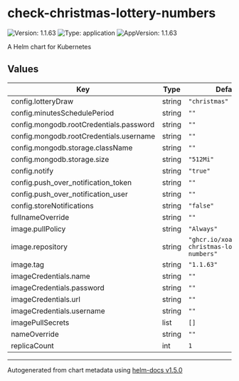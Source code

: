 # check-christmas-lottery-numbers

![Version: 1.1.63](https://img.shields.io/badge/Version-1.1.63-informational?style=flat-square) ![Type: application](https://img.shields.io/badge/Type-application-informational?style=flat-square) ![AppVersion: 1.1.63](https://img.shields.io/badge/AppVersion-1.1.63-informational?style=flat-square)

A Helm chart for Kubernetes

## Values

| Key | Type | Default | Description |
|-----|------|---------|-------------|
| config.lotteryDraw | string | `"christmas"` |  |
| config.minutesSchedulePeriod | string | `""` |  |
| config.mongodb.rootCredentials.password | string | `""` |  |
| config.mongodb.rootCredentials.username | string | `""` |  |
| config.mongodb.storage.className | string | `""` |  |
| config.mongodb.storage.size | string | `"512Mi"` |  |
| config.notify | string | `"true"` |  |
| config.push_over_notification_token | string | `""` |  |
| config.push_over_notification_user | string | `""` |  |
| config.storeNotifications | string | `"false"` |  |
| fullnameOverride | string | `""` |  |
| image.pullPolicy | string | `"Always"` |  |
| image.repository | string | `"ghcr.io/xoanmm/check-christmas-lottery-numbers"` |  |
| image.tag | string | `"1.1.63"` |  |
| imageCredentials.name | string | `""` |  |
| imageCredentials.password | string | `""` |  |
| imageCredentials.url | string | `""` |  |
| imageCredentials.username | string | `""` |  |
| imagePullSecrets | list | `[]` |  |
| nameOverride | string | `""` |  |
| replicaCount | int | `1` |  |

----------------------------------------------
Autogenerated from chart metadata using [helm-docs v1.5.0](https://github.com/norwoodj/helm-docs/releases/v1.5.0)
